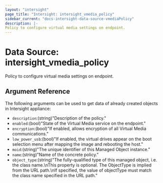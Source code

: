 ```yaml
---
layout: "intersight"
page_title: "Intersight: intersight_vmedia_policy"
sidebar_current: "docs-intersight-data-source-vmediaPolicy"
description: |-
Policy to configure virtual media settings on endpoint.
---
```


# Data Source: intersight_vmedia_policy
Policy to configure virtual media settings on endpoint.
## Argument Reference
The following arguments can be used to get data of already created objects in Intersight appliance:
* `description`:(string)"Description of the policy."
* `enabled`:(bool)"State of the Virtual Media service on the endpoint."
* `encryption`:(bool)"If enabled, allows encryption of all Virtual Media communications."
* `low_power_usb`:(bool)"If enabled, the virtual drives appear on the boot selection menu after mapping the image and rebooting the host."
* `moid`:(string)"The unique identifier of this Managed Object instance."
* `name`:(string)"Name of the concrete policy."
* `object_type`:(string)"The fully-qualified type of this managed object, i.e. the class name.\nThis property is optional. The ObjectType is implied from the URL path.\nIf specified, the value of objectType must match the class name specified in the URL path."
